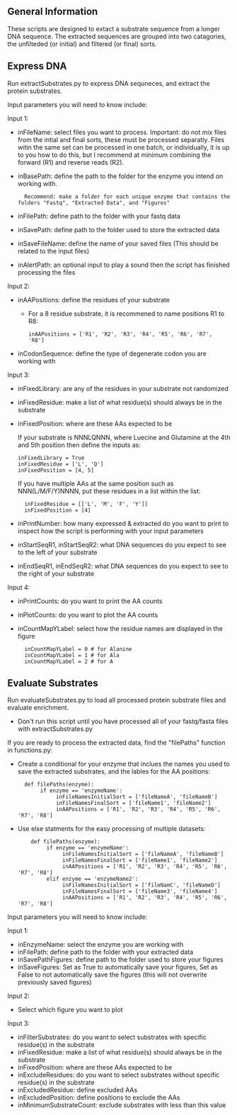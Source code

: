General Information
-

These scripts are designed to extact a substrate sequence from a longer DNA sequence. The extracted sequences are grouped into two catagories, the unfilteded (or initial) and filtered (or final) sorts.

Express DNA
-

Run extractSubstrates.py to express DNA sequneces, and extract the protein substrates.

Input parameters you will need to know include:

Input 1:
- inFileName: select files you want to process.
Important: do not mix files from the intial and final sorts, these must be processed separatly. Files witin the same set can be processed in one batch, or individually, it is up to you how to do this, but I recommend at minimum combining the forward (R1) and reverse reads (R2).

- inBasePath: define the path to the folder for the enzyme you intend on working with.

        Recommend: make a folder for each unique enzyme that contains the folders "Fastq", "Extracted Data", and "Figures"
- inFilePath: define path to the folder with your fastq data
- inSavePath: define path to the folder used to store the extracted data
- inSaveFileName: define the name of your saved files (This should be related to the input files)
- inAlertPath: an optional input to play a sound then the script has finished processing the files

Input 2:
- inAAPositions: define the residues of your substrate
    - For a 8 residue substrate, it is recommened to name positions R1 to R8:

          inAAPositions = ['R1', 'R2', 'R3', 'R4', 'R5', 'R6', 'R7', 'R8']
  
- inCodonSequence: define the type of degenerate codon you are working with

Input 3:
- inFixedLibrary: are any of the residues in your substrate not randomized
- inFixedResidue: make a list of what residue(s) should always be in the substrate
- inFixedPosition: where are these AAs expected to be

    If your substrate is NNNLQNNN, where Luecine and Glutamine at the 4th and 5th position then define the inputs as:

      inFixedLibrary = True
      inFixedResidue = ['L', 'Q']
      inFixedPosition = [4, 5]
    
    If you have multiple AAs at the same position such as NNN(L/M/F/Y)NNNN, put these residues in a list within the list:
  
        inFixedResidue = [['L', 'M', 'F', 'Y']]
        inFixedPosition = [4]
- inPrintNumber: how many expressed & extracted do you want to print to inspect how the script is performing with your input parameters
- inStartSeqR1, inStartSeqR2: what DNA sequences do you expect to see to the left of your substrate
- inEndSeqR1, inEndSeqR2: what DNA sequences do you expect to see to the right of your substrate

Input 4:
- inPrintCounts: do you want to print the AA counts
- inPlotCounts: do you want to plot the AA counts
- inCountMapYLabel: select how the residue names are displayed in the figure

        inCountMapYLabel = 0 # for Alanine
        inCountMapYLabel = 1 # for Ala
        inCountMapYLabel = 2 # for A


Evaluate Substrates
-

Run evaluateSubstrates.py to load all processed protein substrate files and evaluate enrichment.

- Don't run this script until you have processed all of your fastq/fasta files with extractSubstrates.py

If you are ready to process the extracted data, find the "filePaths" function in functions.py:
- Create a conditional for your enzyme that inclues the names you used to save the extracted substrates, and the lables for the AA positions:

        def filePaths(enzyme):
             if enzyme == 'enzymeName':
                  inFileNamesInitialSort = ['fileNameA', 'fileNameB']
                  inFileNamesFinalSort = ['fileName1', 'fileName2'] 
                  inAAPositions = ['R1', 'R2', 'R3', 'R4', 'R5', 'R6', 'R7', 'R8']

- Use else statments for the easy processing of multiple datasets:

          def filePaths(enzyme):
               if enzyme == 'enzymeName':
                    inFileNamesInitialSort = ['fileNameA', 'fileNameB']
                    inFileNamesFinalSort = ['fileName1', 'fileName2']
                    inAAPositions = ['R1', 'R2', 'R3', 'R4', 'R5', 'R6', 'R7', 'R8']
               elif enzyme == 'enzymeName2':
                    inFileNamesInitialSort = ['fileNamC', 'fileNameD']
                    inFileNamesFinalSort = ['fileName3', 'fileName4']
                    inAAPositions = ['R1', 'R2', 'R3', 'R4', 'R5', 'R6', 'R7', 'R8']

Input parameters you will need to know include:

Input 1:
- inEnzymeName: select the enzyme you are working with
- inFilePath: define path to the folder with your extracted data
- inSavePathFigures: define path to the folder used to store your figures
- inSaveFigures: Set as True to automatically save your figures, Set as False to not automatically save the figures (this will not overwrite previously saved figures)

Input 2:
- Select which figure you want to plot

Input 3:
- inFilterSubstrates: do you want to select substrates with specific residue(s) in the substrate
- inFixedResidue: make a list of what residue(s) should always be in the substrate
- inFixedPosition: where are these AAs expected to be
- inExcludeResidues: do you want to select substrates without specific residue(s) in the substrate
- inExcludedResidue: define excluded AAs
- inExcludedPosition: define positions to exclude the AAs
- inMinimumSubstrateCount: exclude substrates with less than this value

